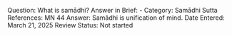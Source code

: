 Question: What is samādhi?
Answer in Brief: -
 Category: Samādhi
Sutta References: MN 44
Answer: Samādhi is unification of mind.
Date Entered: March 21, 2025
Review Status: Not started